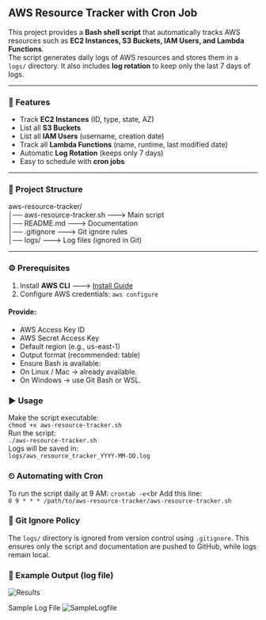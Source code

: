 ## AWS Resource Tracker with Cron Job

This project provides a **Bash shell script** that automatically tracks AWS resources such as **EC2 Instances, S3 Buckets, IAM Users, and Lambda Functions**.  
The script generates daily logs of AWS resources and stores them in a `logs/` directory. It also includes **log rotation** to keep only the last 7 days of logs.

---

### 🚀 Features
- Track **EC2 Instances** (ID, type, state, AZ)
- List all **S3 Buckets**
- List all **IAM Users** (username, creation date)
- Track all **Lambda Functions** (name, runtime, last modified date)
- Automatic **Log Rotation** (keeps only 7 days)
- Easy to schedule with **cron jobs**

---

### 📂 Project Structure

aws-resource-tracker/ <br>
│── aws-resource-tracker.sh ---> Main script<br>
│── README.md ---> Documentation<br>
│── .gitignore ---> Git ignore rules<br>
│── logs/ ---> Log files (ignored in Git)<br>


---

### ⚙️ Prerequisites
1. Install **AWS CLI** ---> [Install Guide](https://docs.aws.amazon.com/cli/latest/userguide/getting-started-install.html)
2. Configure AWS credentials:
   ```aws configure```

#### Provide:<br>
- AWS Access Key ID<br>
- AWS Secret Access Key<br>
- Default region (e.g., us-east-1)<br>
- Output format (recommended: table)<br>
- Ensure Bash is available:<br>
- On Linux / Mac → already available.<br>
- On Windows → use Git Bash or WSL.<br>

### ▶️ Usage

Make the script executable:<br>
```chmod +x aws-resource-tracker.sh```<br>
Run the script:<br>
```./aws-resource-tracker.sh```<br>
Logs will be saved in:<br>
```logs/aws_resource_tracker_YYYY-MM-DD.log```<br>

### ⏲ Automating with Cron

To run the script daily at 9 AM:
```crontab -e```<br
Add this line:<br>
```0 9 * * * /path/to/aws-resource-tracker/aws-resource-tracker.sh```

### 📝 Git Ignore Policy

The ```logs/``` directory is ignored from version control using ```.gitignore```.
This ensures only the script and documentation are pushed to GitHub, while logs remain local.

### 📌 Example Output (log file)

![Results](https://github.com/Raafiya-Gouher/aws-resource-tracker/blob/main/images/Output-resource-tracker.png)

Sample Log File
![SampleLogfile](https://github.com/Raafiya-Gouher/aws-resource-tracker/blob/main/images/Sample-Logfile.png)